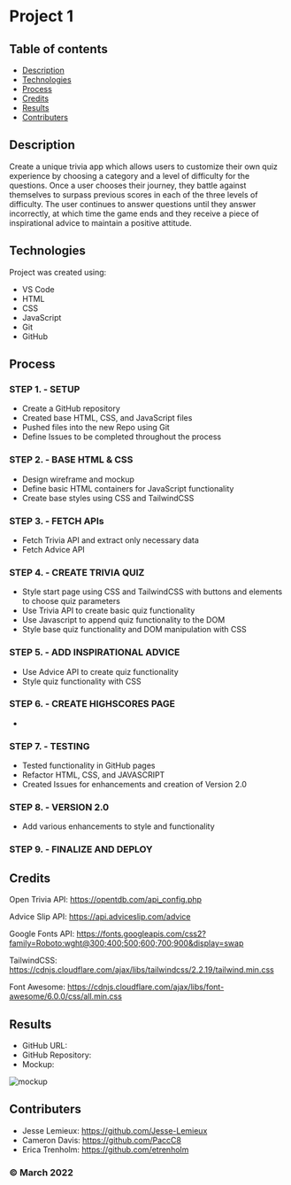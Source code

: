 # Project 1

## Table of contents
* [Description](#description)
* [Technologies](#technologies)
* [Process](#process)
* [Credits](#credits)
* [Results](#results)
* [Contributers](#contributers)

## Description
Create a unique trivia app which allows users to customize their own quiz experience by choosing a category and a level of difficulty for the questions. Once a user chooses their journey, they battle against themselves to surpass  previous scores in each of the three levels of difficulty. The user continues to answer questions until they answer incorrectly, at which time the game ends and they receive a piece of inspirational advice to maintain a positive attitude.
	
## Technologies
Project was created using:
* VS Code
* HTML
* CSS
* JavaScript
* Git
* GitHub

## Process
### STEP 1. - SETUP
* Create a GitHub repository
* Created base HTML, CSS, and JavaScript files
* Pushed files into the new Repo using Git
* Define Issues to be completed throughout the process

### STEP 2. - BASE HTML & CSS
* Design wireframe and mockup
* Define basic HTML containers for JavaScript functionality
* Create base styles using CSS and TailwindCSS

### STEP 3. - FETCH APIs
* Fetch Trivia API and extract only necessary data
* Fetch Advice API

### STEP 4. - CREATE TRIVIA QUIZ
* Style start page using CSS and TailwindCSS with buttons and elements to choose quiz parameters
* Use Trivia API to create basic quiz functionality
* Use Javascript to append quiz functionality to the DOM
* Style base quiz functionality and DOM manipulation with CSS

### STEP 5. - ADD INSPIRATIONAL ADVICE
* Use Advice API to create quiz functionality
* Style quiz functionality with CSS

### STEP 6. - CREATE HIGHSCORES PAGE
* 

### STEP 7. - TESTING
* Tested functionality in GitHub pages
* Refactor HTML, CSS, and JAVASCRIPT
* Created Issues for enhancements and creation of Version 2.0

### STEP 8. - VERSION 2.0
* Add various enhancements to style and functionality

### STEP 9. - FINALIZE AND DEPLOY 

## Credits

Open Trivia API: https://opentdb.com/api_config.php

Advice Slip API: https://api.adviceslip.com/advice

Google Fonts API: https://fonts.googleapis.com/css2?family=Roboto:wght@300;400;500;600;700;900&display=swap

TailwindCSS: https://cdnjs.cloudflare.com/ajax/libs/tailwindcss/2.2.19/tailwind.min.css

Font Awesome: https://cdnjs.cloudflare.com/ajax/libs/font-awesome/6.0.0/css/all.min.css

## Results

* GitHub URL:
* GitHub Repository:
* Mockup:

![mockup](./assets/images/)


## Contributers

* Jesse Lemieux: https://github.com/Jesse-Lemieux
* Cameron Davis: https://github.com/PaccC8
* Erica Trenholm: https://github.com/etrenholm

### ©️ March 2022